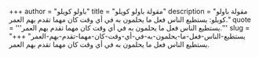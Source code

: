 +++
author = "باولو كويلو"
title = "مقولة باولو كويلو"
description = "مقولة باولو كويلو: يستطيع الناس فعل ما يحلمون به في أي وقت كان مهما تقدم بهم العمر."
quote = '''يستطيع الناس فعل ما يحلمون به في أي وقت كان مهما تقدم بهم العمر.''' 
slug = "يستطيع-الناس-فعل-ما-يحلمون-به-في-أي-وقت-كان-مهما-تقدم-بهم-العمر"
+++
يستطيع الناس فعل ما يحلمون به في أي وقت كان مهما تقدم بهم العمر.
